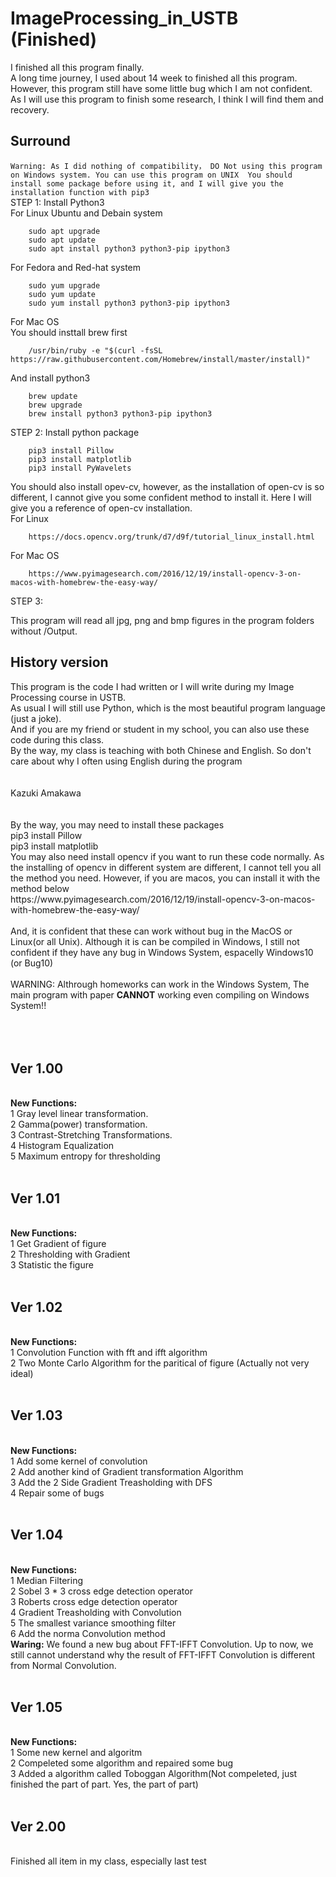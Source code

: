 # ImageProcessing_in_USTB (Finished)
I finished all this program finally.<br/>
A long time journey, I used about 14 week to finished all this program.<br/>
However, this program still have some little bug which I am not confident. As I will use this program to finish some research, I think I will find them and recovery.<br/>
## Surround
`Warning: As I did nothing of compatibility， DO Not using this program on Windows system. You can use this program on UNIX 
You should install some package before using it, and I will give you the installation function with pip3`<br/>
STEP 1: Install Python3<br/>
For Linux Ubuntu and Debain system<br/>
```
    sudo apt upgrade
    sudo apt update
    sudo apt install python3 python3-pip ipython3
```
For Fedora and Red-hat system<br/>
```
    sudo yum upgrade
    sudo yum update
    sudo yum install python3 python3-pip ipython3
```
For Mac OS<br/>
You should insttall brew first<br/>
```
    /usr/bin/ruby -e "$(curl -fsSL https://raw.githubusercontent.com/Homebrew/install/master/install)"
```
And install python3<br/>
```
    brew update
    brew upgrade
    brew install python3 python3-pip ipython3
```

STEP 2: Install python package<br/>
```
    pip3 install Pillow
    pip3 install matplotlib
    pip3 install PyWavelets
```
You should also install opev-cv, however, as the installation of open-cv is so different, I cannot give you some confident method to install it. Here I will give you a reference of open-cv installation.<br/>
For Linux<br/>
```
    https://docs.opencv.org/trunk/d7/d9f/tutorial_linux_install.html
```
For Mac OS<br/>
```
    https://www.pyimagesearch.com/2016/12/19/install-opencv-3-on-macos-with-homebrew-the-easy-way/
```

STEP 3:

This program will read all jpg, png and bmp figures in the program folders without /Output.



<h2>History version </h2>
This program is the code I had written or I will write during my Image Processing course in USTB.<br/>
As usual I will still use Python, which is the most beautiful program language (just a joke).<br/>
And if you are my friend or student in my school, you can also use these code during this class.<br/>
By the way, my class is teaching with both Chinese and English. So don't care about why I often using English during the program<br/>
<br/>
<br/>
Kazuki Amakawa<br/>
<br/>
<br/>
By the way, you may need to install these packages<br/>
pip3 install Pillow<br/>
pip3 install matplotlib<br/>
You may also need install opencv if you want to run these code normally. As the installing of opencv in different system are different, I cannot tell you all the method you need. However, if you are macos, you can install it with the method below<br/>
https://www.pyimagesearch.com/2016/12/19/install-opencv-3-on-macos-with-homebrew-the-easy-way/<br/>
<br/>
And, it is confident that these can work without bug in the MacOS or Linux(or all Unix). Although it is can be compiled in Windows, I still not confident if they have any bug in Windows System, espacelly Windows10 (or Bug10)
<br/>
<br/>
WARNING:
Althrough homeworks can work in the Windows System, The main program with paper <b>CANNOT</b> working even compiling on Windows System!!<br/>
<br/><br/>
<br/><h2>Ver 1.00</h2><br/>
<b>New Functions:</b><br/>
1  Gray level linear transformation.<br/>
2  Gamma(power) transformation.<br/>
3  Contrast-Stretching Transformations.<br/>
4  Histogram Equalization<br/>
5  Maximum entropy for thresholding<br/>
<br/><h2>Ver 1.01</h2><br/>
<b>New Functions:</b><br/>
1  Get Gradient of figure<br/>
2  Thresholding with Gradient<br/>
3  Statistic the figure<br/>
<br/><h2>Ver 1.02</h2><br/>
<b>New Functions:</b><br/>
1  Convolution Function with fft and ifft algorithm<br/>
2  Two Monte Carlo Algorithm for the paritical of figure (Actually not very ideal)<br/>
<br/><h2>Ver 1.03</h2><br/>
<b>New Functions:</b><br/>
1  Add some kernel of convolution<br/>
2  Add another kind of Gradient transformation Algorithm<br/>
3  Add the 2 Side Gradient Treasholding with DFS<br/>
4  Repair some of bugs<br/>
<br/><h2>Ver 1.04</h2><br/>
<b>New Functions:</b><br/>
1  Median Filtering<br/>
2  Sobel 3 * 3 cross edge detection operator<br/>
3  Roberts cross edge detection operator<br/>
4  Gradient Treasholding with Convolution<br/>
5  The smallest variance smoothing filter<br/>
6  Add the norma Convolution method<br/>
<b>Waring:</b> We found a new bug about FFT-IFFT Convolution. Up to now, we still cannot understand why the result of FFT-IFFT Convolution is different from Normal Convolution.<br/>
<br/><h2>Ver 1.05</h2><br/>
<b>New Functions:</b><br/>
1  Some new kernel and algoritm<br/>
2  Compeleted some algorithm and repaired some bug<br/>
3  Added a algorithm called Toboggan Algorithm(Not compeleted, just finished the part of part. Yes, the part of part)<br/>
<br/><h2>Ver 2.00</h2><br/>
Finished all item in my class, especially last test
